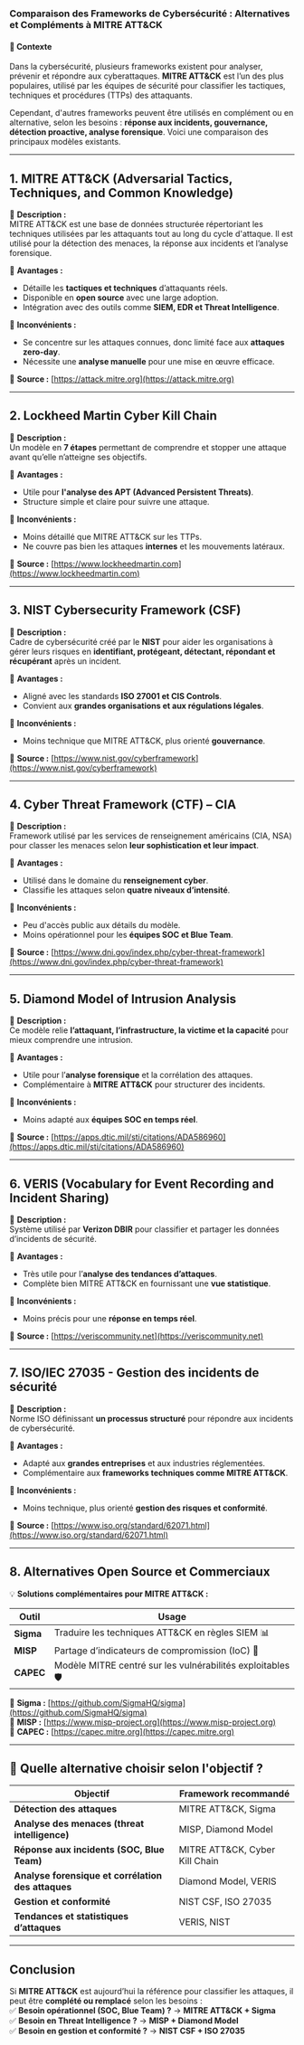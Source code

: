 ### **Comparaison des Frameworks de Cybersécurité : Alternatives et Compléments à MITRE ATT&CK**  

#### **📌 Contexte**  
Dans la cybersécurité, plusieurs frameworks existent pour analyser, prévenir et répondre aux cyberattaques. **MITRE ATT&CK** est l’un des plus populaires, utilisé par les équipes de sécurité pour classifier les tactiques, techniques et procédures (TTPs) des attaquants.  

Cependant, d'autres frameworks peuvent être utilisés en complément ou en alternative, selon les besoins : **réponse aux incidents, gouvernance, détection proactive, analyse forensique**. Voici une comparaison des principaux modèles existants.  

---

## **1. MITRE ATT&CK (Adversarial Tactics, Techniques, and Common Knowledge)**  
📌 **Description :**  
MITRE ATT&CK est une base de données structurée répertoriant les techniques utilisées par les attaquants tout au long du cycle d'attaque. Il est utilisé pour la détection des menaces, la réponse aux incidents et l’analyse forensique.  

🔹 **Avantages :**  
- Détaille les **tactiques et techniques** d’attaquants réels.  
- Disponible en **open source** avec une large adoption.  
- Intégration avec des outils comme **SIEM, EDR et Threat Intelligence**.  

🔸 **Inconvénients :**  
- Se concentre sur les attaques connues, donc limité face aux **attaques zero-day**.  
- Nécessite une **analyse manuelle** pour une mise en œuvre efficace.  

🔗 **Source :** [https://attack.mitre.org](https://attack.mitre.org)  

---

## **2. Lockheed Martin Cyber Kill Chain**  
📌 **Description :**  
Un modèle en **7 étapes** permettant de comprendre et stopper une attaque avant qu’elle n’atteigne ses objectifs.  

🔹 **Avantages :**  
- Utile pour **l'analyse des APT (Advanced Persistent Threats)**.  
- Structure simple et claire pour suivre une attaque.  

🔸 **Inconvénients :**  
- Moins détaillé que MITRE ATT&CK sur les TTPs.  
- Ne couvre pas bien les attaques **internes** et les mouvements latéraux.  

🔗 **Source :** [https://www.lockheedmartin.com](https://www.lockheedmartin.com)  

---

## **3. NIST Cybersecurity Framework (CSF)**  
📌 **Description :**  
Cadre de cybersécurité créé par le **NIST** pour aider les organisations à gérer leurs risques en **identifiant, protégeant, détectant, répondant et récupérant** après un incident.  

🔹 **Avantages :**  
- Aligné avec les standards **ISO 27001 et CIS Controls**.  
- Convient aux **grandes organisations et aux régulations légales**.  

🔸 **Inconvénients :**  
- Moins technique que MITRE ATT&CK, plus orienté **gouvernance**.  

🔗 **Source :** [https://www.nist.gov/cyberframework](https://www.nist.gov/cyberframework)  

---

## **4. Cyber Threat Framework (CTF) – CIA**  
📌 **Description :**  
Framework utilisé par les services de renseignement américains (CIA, NSA) pour classer les menaces selon **leur sophistication et leur impact**.  

🔹 **Avantages :**  
- Utilisé dans le domaine du **renseignement cyber**.  
- Classifie les attaques selon **quatre niveaux d’intensité**.  

🔸 **Inconvénients :**  
- Peu d'accès public aux détails du modèle.  
- Moins opérationnel pour les **équipes SOC et Blue Team**.  

🔗 **Source :** [https://www.dni.gov/index.php/cyber-threat-framework](https://www.dni.gov/index.php/cyber-threat-framework)  

---

## **5. Diamond Model of Intrusion Analysis**  
📌 **Description :**  
Ce modèle relie **l’attaquant, l’infrastructure, la victime et la capacité** pour mieux comprendre une intrusion.  

🔹 **Avantages :**  
- Utile pour l’**analyse forensique** et la corrélation des attaques.  
- Complémentaire à **MITRE ATT&CK** pour structurer des incidents.  

🔸 **Inconvénients :**  
- Moins adapté aux **équipes SOC en temps réel**.  

🔗 **Source :** [https://apps.dtic.mil/sti/citations/ADA586960](https://apps.dtic.mil/sti/citations/ADA586960)  

---

## **6. VERIS (Vocabulary for Event Recording and Incident Sharing)**  
📌 **Description :**  
Système utilisé par **Verizon DBIR** pour classifier et partager les données d’incidents de sécurité.  

🔹 **Avantages :**  
- Très utile pour l’**analyse des tendances d’attaques**.  
- Complète bien MITRE ATT&CK en fournissant une **vue statistique**.  

🔸 **Inconvénients :**  
- Moins précis pour une **réponse en temps réel**.  

🔗 **Source :** [https://veriscommunity.net](https://veriscommunity.net)  

---

## **7. ISO/IEC 27035 - Gestion des incidents de sécurité**  
📌 **Description :**  
Norme ISO définissant **un processus structuré** pour répondre aux incidents de cybersécurité.  

🔹 **Avantages :**  
- Adapté aux **grandes entreprises** et aux industries réglementées.  
- Complémentaire aux **frameworks techniques comme MITRE ATT&CK**.  

🔸 **Inconvénients :**  
- Moins technique, plus orienté **gestion des risques et conformité**.  

🔗 **Source :** [https://www.iso.org/standard/62071.html](https://www.iso.org/standard/62071.html)  

---

## **8. Alternatives Open Source et Commerciaux**  

💡 **Solutions complémentaires pour MITRE ATT&CK :**  

| **Outil**  | **Usage** |
|------------|----------|
| **Sigma**  | Traduire les techniques ATT&CK en règles SIEM 📊 |
| **MISP**   | Partage d’indicateurs de compromission (IoC) 🔄 |
| **CAPEC**  | Modèle MITRE centré sur les vulnérabilités exploitables 🛡️ |

🔗 **Sigma :** [https://github.com/SigmaHQ/sigma](https://github.com/SigmaHQ/sigma)  
🔗 **MISP :** [https://www.misp-project.org](https://www.misp-project.org)  
🔗 **CAPEC :** [https://capec.mitre.org](https://capec.mitre.org)  

---

## **🔎 Quelle alternative choisir selon l'objectif ?**  

| **Objectif** | **Framework recommandé** |
|-------------|-------------------------|
| **Détection des attaques** | MITRE ATT&CK, Sigma |
| **Analyse des menaces (threat intelligence)** | MISP, Diamond Model |
| **Réponse aux incidents (SOC, Blue Team)** | MITRE ATT&CK, Cyber Kill Chain |
| **Analyse forensique et corrélation des attaques** | Diamond Model, VERIS |
| **Gestion et conformité** | NIST CSF, ISO 27035 |
| **Tendances et statistiques d’attaques** | VERIS, NIST |

---

## **Conclusion**  

Si **MITRE ATT&CK** est aujourd’hui la référence pour classifier les attaques, il peut être **complété ou remplacé** selon les besoins :  
✅ **Besoin opérationnel (SOC, Blue Team) ?** → **MITRE ATT&CK + Sigma**  
✅ **Besoin en Threat Intelligence ?** → **MISP + Diamond Model**  
✅ **Besoin en gestion et conformité ?** → **NIST CSF + ISO 27035**  
